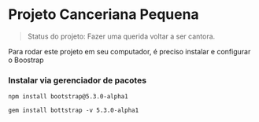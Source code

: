 # Projeto Canceriana Pequena

> Status do projeto: Fazer uma querida voltar a ser cantora.

Para rodar este projeto em seu computador, é preciso instalar e configurar o Boostrap

### Instalar via gerenciador de pacotes

```
npm install bootstrap@5.3.0-alpha1
```

```
gem install bottstrap -v 5.3.0-alpha1
```
